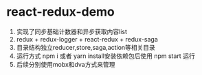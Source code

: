 # react-redux-demo
1. 实现了同步基础计数器和异步获取内容list
2. redux + redux-logger + react-redux + redux-saga
3. 目录结构独立reducer,store,saga,action等相关目录
4. 运行方式 npm i 或者 yarn install安装依赖包后使用 npm start 运行
5. 后续分别使用mobx和dva方式来管理
